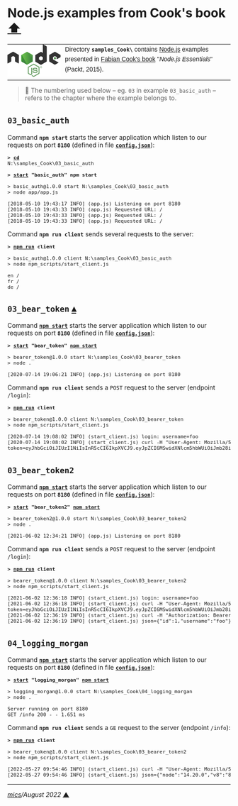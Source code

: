 # <span id="top">Node.js examples from Cook's book</span> <span style="size:30%;"><a href="../README.md">⬆</a></span>

<table style="font-family:Helvetica,Arial;font-size:14px;line-height:1.6;">
  <tr>
  <td style="border:0;padding:0 10px 0 0;min-width:120px;"><a href="https://nodejs.org/" rel="external" title="Node.js"><img src="../docs/images/nodejs.svg" width="120" alt="Node.js project"/></a></td>
  <td style="border:0;padding:0;vertical-align:text-top;">Directory <strong><code>samples_Cook\</code></strong> contains <a href="https://nodejs.org/" rel="external" title="Node.js">Node.js</a> examples presented in <a href="https://www.amazon.com/Node-js-Essentials-Fabian-Cook/dp/1785284924" rel="external">Fabian Cook's book</a> "<i>Node.js Essentials</i>" (Packt, 2015).</td>
  </tr>
</table>

> **:mag_right:** The numbering used below &ndash; eg. `03` in example `03_basic_auth` &ndash; refers to the chapter where the example belongs to.

## <span id="03_basic_auth">`03_basic_auth`</span>

Command **`npm start`** starts the server application which listen to our requests on port **`8180`** (defined in file [**`config.json`**](./03_basic_auth/config_TEMPLATE.json)):

<pre style="font-size:80%;">
<b>&gt; <a href="https://docs.microsoft.com/en-us/windows-server/administration/windows-commands/cd">cd</a></b>
N:\samples_Cook\03_basic_auth
&nbsp;
<b>&gt; <a href="https://docs.microsoft.com/en-us/windows-server/administration/windows-commands/start">start</a> "basic_auth" npm start</b>

> basic_auth@1.0.0 start N:\samples_Cook\03_basic_auth
> node app/app.js

[2018-05-10 19:43:17 INFO] (app.js) Listening on port 8180
[2018-05-10 19:43:33 INFO] (app.js) Requested URL: /
[2018-05-10 19:43:33 INFO] (app.js) Requested URL: /
[2018-05-10 19:43:33 INFO] (app.js) Requested URL: /
</pre>

Command **`npm run client`** sends several requests to the server: 

<pre style="font-size:80%;">
<b>&gt; <a href="https://docs.npmjs.com/cli/v6/commands/npm-run-script">npm run</a> client</b>

> basic_auth@1.0.0 client N:\samples_Cook\03_basic_auth
> node npm_scripts/start_client.js

en /
fr /
de /
</pre>

## <span id="03_bear_token">`03_bear_token`</span> [**&#x25B4;**](#top)

Command [**`npm start`**](https://docs.npmjs.com/cli/v6/commands/npm-start) starts the server application which listen to our requests on port **`8180`** (defined in file [**`config.json`**](./03_bear_token/config_TEMPLATE.json)):

<pre style="font-size:80%;">
<b>&gt; <a href="https://docs.microsoft.com/en-us/windows-server/administration/windows-commands/start">start</a> "bear_token" <a href="https://docs.npmjs.com/cli/v6/commands/npm-start">npm start</a></b>

> bearer_token@1.0.0 start N:\samples_Cook\03_bearer_token
> node .

[2020-07-14 19:06:21 INFO] (app.js) Listening on port 8180
</pre>

Command **`npm run client`** sends a `POST` request to the server (endpoint `/login`): 

<pre style="font-size:80%;">
<b>&gt; <a href="https://docs.npmjs.com/cli/v6/commands/npm-run-script">npm run</a> client</b>

> bearer_token@1.0.0 client N:\samples_Cook\03_bearer_token
> node npm_scripts/start_client.js

[2020-07-14 19:08:02 INFO] (start_client.js) login: username=foo
[2020-07-14 19:08:02 INFO] (start_client.js) curl -H "User-Agent: Mozilla/5.0" -H "Content-Type: application/json" -X POST -d "{\"username\": \"foo\", \"password\":\"bar\"}" http://127.0.0.1:8180/login
token=eyJhbGciOiJIUzI1NiIsInR5cCI6IkpXVCJ9.eyJpZCI6MSwidXNlcm5hbWUiOiJmb28iLCJpYXQiOjE1OTQ3NDY0ODJ9.xCpqkBxRTZ-JfC_HpB15GKur4tjJNuHEWFqhkXkCqtM
</pre>

## <span id="03_bear_token2">`03_bear_token2`</span>

Command [**`npm start`**](https://docs.npmjs.com/cli/v6/commands/npm-start) starts the server application which listen to our requests on port **`8180`** (defined in file [**`config.json`**](./03_bear_token2/config_TEMPLATE.json)):

<pre style="font-size:80%;">
<b>&gt; <a href="https://docs.microsoft.com/en-us/windows-server/administration/windows-commands/start">start</a> "bear_token2" <a href="https://docs.npmjs.com/cli/v6/commands/npm-start">npm start</a></b>

> bearer_token2@1.0.0 start N:\samples_Cook\03_bearer_token2
> node .

[2021-06-02 12:34:21 INFO] (app.js) Listening on port 8180
</pre>


Command **`npm run client`** sends a `POST` request to the server (endpoint `/login`): 

<pre style="font-size:80%;">
<b>&gt; <a href="https://docs.npmjs.com/cli/v6/commands/npm-run-script">npm run</a> client</b>

> bearer_token@1.0.0 client N:\samples_Cook\03_bearer_token2
> node npm_scripts/start_client.js

[2021-06-02 12:36:18 INFO] (start_client.js) login: username=foo
[2021-06-02 12:36:18 INFO] (start_client.js) curl -H "User-Agent: Mozilla/5.0" -H "Content-Type: application/json" -X POST -d "{\"username\": \"foo\", \"password\":\"bar\"}" http://127.0.0.1:8180/login
token=eyJhbGciOiJIUzI1NiIsInR5cCI6IkpXVCJ9.eyJpZCI6MSwidXNlcm5hbWUiOiJmb28iLCJpYXQiOjE2MjI2MzAxNzl9.-vkWn3KQVZdvZh4Eboe1AA7g3vINa7g71c-_uZcQ1j0
[2021-06-02 12:36:19 INFO] (start_client.js) curl -H "Authorization: Bearer eyJhbGciOiJIUzI1NiIsInR5cCI6IkpXVCJ9.eyJpZCI6MSwidXNlcm5hbWUiOiJmb28iLCJpYXQiOjE2MjI2MzAxNzl9.-vkWn3KQVZdvZh4Eboe1AA7g3vINa7g71c-_uZcQ1j0" -X GET http://127.0.0.1:8180/userinfo
[2021-06-02 12:36:19 INFO] (start_client.js) json={"id":1,"username":"foo"}
</pre>

<!--
## <span id="03_oauth">`03_oauth`</span>


## <span id="04_logging_bunyan">`04_logging_bunyan`</span>
-->

## <span id="04_logging_morgan">`04_logging_morgan`</span>

Command [**`npm start`**](https://docs.npmjs.com/cli/v6/commands/npm-start) starts the server application which listen to our requests on port **`8180`** (defined in file [**`config.json`**](./04_logging_morgan/config_TEMPLATE.json)):

<pre style="font-size:80%;">
<b>&gt; <a href="https://docs.microsoft.com/en-us/windows-server/administration/windows-commands/start">start</a> "logging_morgan" <a href="https://docs.npmjs.com/cli/v6/commands/npm-start">npm start</a></b>

> logging_morgan@1.0.0 start N:\samples_Cook\04_logging_morgan
> node .

Server running on port 8180
GET /info 200 - - 1.651 ms
</pre>

Command **`npm run client`** sends a `GE` request to the server (endpoint `/info`): 

<pre style="font-size:80%;">
<b>&gt; <a href="https://docs.npmjs.com/cli/v6/commands/npm-run-script">npm run</a> client</b>

> bearer_token@1.0.0 client N:\samples_Cook\03_bearer_token2
> node npm_scripts/start_client.js

[2022-05-27 09:54:46 INFO] (start_client.js) curl -H "User-Agent: Mozilla/5.0" -X GET http://127.0.0.1:8180/info
[2022-05-27 09:54:46 INFO] (start_client.js) json={"node":"14.20.0","v8":"8.4.371.23-node.87","uv":"1.42.0","zlib":"1.2.11","brotli":"1.0.9","ares":"1.18.1","modules":"83","nghttp2":"1.42.0","napi":"8","llhttp":"2.1.4","openssl":"1.1.1o","cldr":"40.0","icu":"70.1","tz":"2021a3","unicode":"14.0"}
</pre>

***

*[mics](https://lampwww.epfl.ch/~michelou/)/August 2022* [**&#9650;**](#top)
<span id="bottom">&nbsp;</span>

<!-- link refs -->
